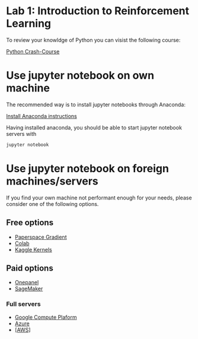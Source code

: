 # Lab 1: Introduction to Reinforcement Learning

To review your knowldge of Python you can visist the following course:

[Python Crash-Course](https://fgnt.github.io/python_crashkurs/#/)

# Use jupyter notebook on own machine

The recommended way is to install jupyter notebooks through Anaconda:

[Install Anaconda instructions](https://docs.anaconda.com/anaconda/install/)

Having installed anaconda, you should be able to start jupyter notebook servers with

```bash
jupyter notebook
```

# Use jupyter notebook on foreign machines/servers

If you find your own machine not performant enough for your needs, please consider one of the following options.

## Free options
* [Paperspace Gradient](https://www.paperspace.com/gradient)
* [Colab](https://colab.research.google.com/)
* [Kaggle Kernels](https://www.kaggle.com/notebooks)

## Paid options
* [Onepanel](https://docs.onepanel.ai/)
* [SageMaker](https://aws.amazon.com/de/sagemaker/)

### Full servers
* [Google Compute Plaform](https://cloud.google.com/compute)
* [Azure](https://azure.microsoft.com/en-gb/)
* [[AWS] ](https://www.aws.com/)


